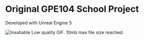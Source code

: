 # Original GPE104 School Project
Developed with Unreal Engine 5

![Insatiable](https://github.com/user-attachments/assets/3ce672be-c985-49a3-825e-de022791c323)
Low quality GIF. 10mb max file size reached.
